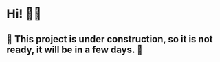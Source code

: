 # Hi! :wave::wave: 
## :construction_worker: This project is under construction, so it is not ready, it will be in a few days. :construction: